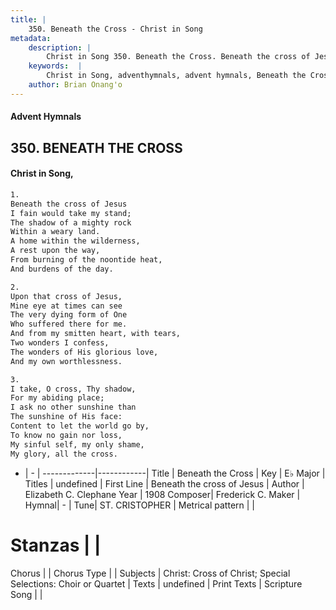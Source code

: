```yaml
---
title: |
    350. Beneath the Cross - Christ in Song
metadata:
    description: |
        Christ in Song 350. Beneath the Cross. Beneath the cross of Jesus I fain would take my stand; The shadow of a mighty rock Within a weary land. A home within the wilderness,  A rest upon the way, From burning of the noontide heat, And burdens of the day.
    keywords:  |
        Christ in Song, adventhymnals, advent hymnals, Beneath the Cross, Beneath the cross of Jesus . 
    author: Brian Onang'o
---
```


#### Advent Hymnals
## 350. BENEATH THE CROSS
####  Christ in Song,

```txt
1.
Beneath the cross of Jesus
I fain would take my stand;
The shadow of a mighty rock
Within a weary land.
A home within the wilderness, 
A rest upon the way,
From burning of the noontide heat,
And burdens of the day.

2.
Upon that cross of Jesus,
Mine eye at times can see
The very dying form of One
Who suffered there for me.
And from my smitten heart, with tears,
Two wonders I confess,
The wonders of His glorious love,
And my own worthlessness.

3.
I take, O cross, Thy shadow,
For my abiding place;
I ask no other sunshine than
The sunshine of His face:
Content to let the world go by,
To know no gain nor loss,
My sinful self, my only shame,
My glory, all the cross.

```

- |   -  |
-------------|------------|
Title | Beneath the Cross |
Key | E♭ Major |
Titles | undefined |
First Line | Beneath the cross of Jesus  |
Author | Elizabeth C. Clephane
Year | 1908
Composer| Frederick C. Maker |
Hymnal|  - |
Tune| ST. CRISTOPHER |
Metrical pattern | |
# Stanzas |  |
Chorus |  |
Chorus Type |  |
Subjects | Christ: Cross of Christ; Special Selections: Choir or Quartet |
Texts | undefined |
Print Texts | 
Scripture Song |  |
    
